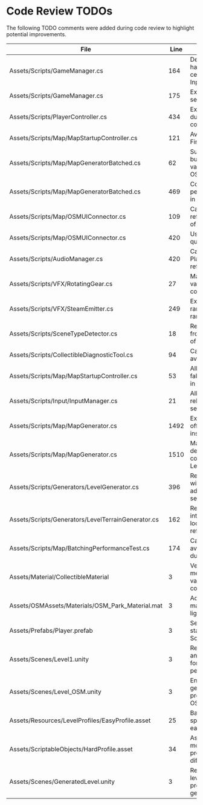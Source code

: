 # Code Review TODOs

The following TODO comments were added during code review to highlight potential improvements.

| File | Line | Comment |
|------|------|---------|
| Assets/Scripts/GameManager.cs | 164 | Delegate input handling to a centralized InputManager |
| Assets/Scripts/GameManager.cs | 175 | Expose restartKey in settings menu |
| Assets/Scripts/PlayerController.cs | 434 | Expose slide duration as configurable field |
| Assets/Scripts/Map/MapStartupController.cs | 121 | Avoid expensive FindFirstObject calls |
| Assets/Scripts/Map/MapGeneratorBatched.cs | 62 | Support per-building height variation based on OSM tags |
| Assets/Scripts/Map/MapGeneratorBatched.cs | 469 | Consider performing batching in a job |
| Assets/Scripts/Map/OSMUIConnector.cs | 109 | Cache controller references instead of recreating |
| Assets/Scripts/Map/OSMUIConnector.cs | 420 | Use prefabs for quick buttons |
| Assets/Scripts/AudioManager.cs | 420 | Cache PlayerController reference in Awake |
| Assets/Scripts/VFX/RotatingGear.cs | 27 | Make rotation speed variance configurable |
| Assets/Scripts/VFX/SteamEmitter.cs | 249 | Expose randomization ranges via inspector |
| Assets/Scripts/SceneTypeDetector.cs | 18 | Read scene lists from config instead of hardcoding |
| Assets/Scripts/CollectibleDiagnosticTool.cs | 94 | Cache results to avoid allocations |
| Assets/Scripts/Map/MapStartupController.cs | 53 | Allow editing fallback coordinates in inspector |
| Assets/Scripts/Input/InputManager.cs | 21 | Allow runtime key rebinding via settings menu |
| Assets/Scripts/Map/MapGenerator.cs | 1492 | Expose chimney offset factors via inspector fields |
| Assets/Scripts/Map/MapGenerator.cs | 1510 | Make gear decoration ranges configurable in LevelProfile |
| Assets/Scripts/Generators/LevelGenerator.cs | 396 | Replace reflection with an interface for adaptive mode selection |
| Assets/Scripts/Generators/LevelTerrainGenerator.cs | 162 | Refactor to interface-based lookup instead of reflection |
| Assets/Scripts/Map/BatchingPerformanceTest.cs | 174 | Cache object list to avoid allocations during testing |
| Assets/Material/CollectibleMaterial | 3 | Verify metallic/smoothness values for PBR consistency |
| Assets/OSMAssets/Materials/OSM_Park_Material.mat | 3 | Adjust color to match overall scene lighting |
| Assets/Prefabs/Player.prefab | 3 | Separate player stats into dedicated ScriptableObject |
| Assets/Scenes/Level1.unity | 3 | Review occlusion and lighting settings for optimized performance |
| Assets/Scenes/Level_OSM.unity | 3 | Ensure map generation uses prefabs from OSMAssets folder |
| Assets/Resources/LevelProfiles/EasyProfile.asset | 25 | Balance collectible spawn height for easier levels |
| Assets/ScriptableObjects/HardProfile.asset | 34 | Assign default moving platform prefabs for hard difficulty |
| Assets/Scenes/GeneratedLevel.unity | 3 | Replace sample level with procedurally generated layout |
